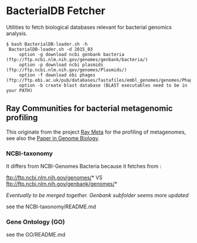 # BacterialDB Fetcher

Utilities to fetch biological databases relevant for bacterial genomics analysis.

```
$ bash BacterialDB-loader.sh -h
 BacterialDB-loader.sh -d 2015_03
     option -g download ncbi genbank bacteria (ftp://ftp.ncbi.nlm.nih.gov/genomes/genbank/bacteria/)
     option -p download ncbi plasmids (ftp://ftp.ncbi.nlm.nih.gov/genomes/Plasmids/)
     option -f download ebi phages (ftp://ftp.ebi.ac.uk/pub/databases/fastafiles/embl_genomes/genomes/Phage/)
     option -b create blast database (BLAST executables need to be in your PATH)
```

## Ray Communities for bacterial metagenomic profiling

This originate from the project [Ray Meta](https://github.com/sebhtml/ray) for the profiling of metagenomes, see also the [Paper in Genome Biology](http://dx.doi.org/doi:10.1186/gb-2012-13-12-r122).

### NCBI-taxonomy

It differs from NCBI-Genomes Bacteria because it fetches from :

ftp://ftp.ncbi.nlm.nih.gov/genomes/* VS ftp://ftp.ncbi.nlm.nih.gov/genbank/genomes/*

*Eventually to be merged together. Genbank subfolder seems more updated*

see the NCBI-taxonomy/README.md

### Gene Ontology (GO)

see the GO/README.md

